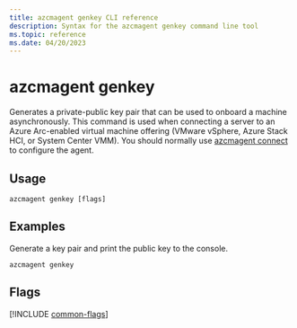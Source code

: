 ```yaml
---
title: azcmagent genkey CLI reference
description: Syntax for the azcmagent genkey command line tool
ms.topic: reference
ms.date: 04/20/2023
---
```


# azcmagent genkey

Generates a private-public key pair that can be used to onboard a machine asynchronously. This command is used when connecting a server to an Azure Arc-enabled virtual machine offering (VMware vSphere, Azure Stack HCI, or System Center VMM). You should normally use [azcmagent connect](azcmagent-connect.md) to configure the agent.

## Usage

```
azcmagent genkey [flags]
```

## Examples

Generate a key pair and print the public key to the console.

```
azcmagent genkey
```

## Flags

[!INCLUDE [common-flags](includes/azcmagent-common-flags.md)]
